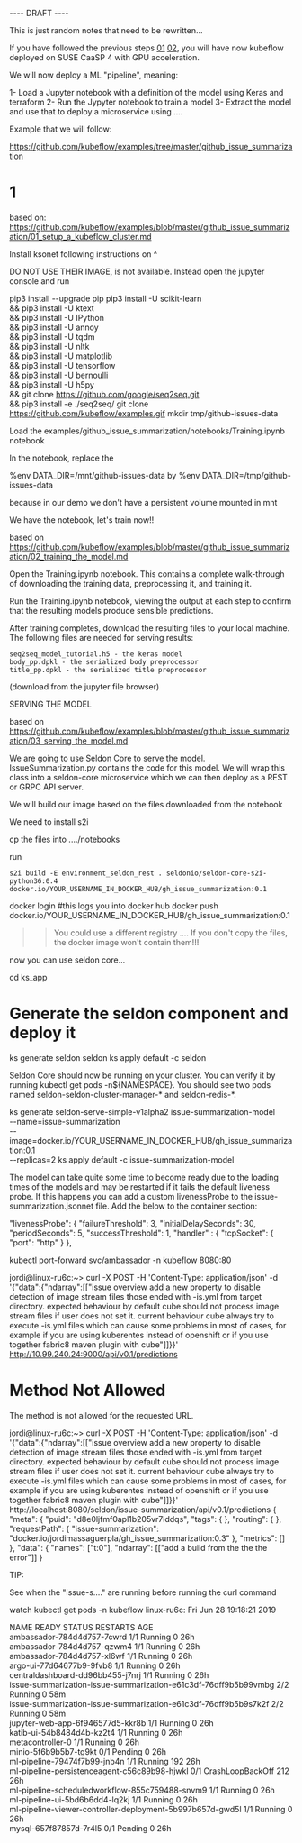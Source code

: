 ---- DRAFT ----

This is just random notes that need to be rewritten...

If you have followed the previous steps [01](https://github.com/jordimassaguerpla/SUSE_hackweek_18/blob/master/01-How_to_setup_SUSE_CaaSP_kubernetes_crio_GPU.md)
[02](https://github.com/jordimassaguerpla/SUSE_hackweek_18/blob/master/02-How_to_deploy_kubeflow.md),
you will have now kubeflow deployed on SUSE CaaSP 4 with GPU acceleration.

We will now deploy a ML "pipeline", meaning:

1- Load a Jupyter notebook with a definition of the model using Keras and terraform
2- Run the Jypyter notebook to train a model
3- Extract the model and use that to deploy a microservice using ....

Example that we will follow:

https://github.com/kubeflow/examples/tree/master/github_issue_summarization

# 1
based on: https://github.com/kubeflow/examples/blob/master/github_issue_summarization/01_setup_a_kubeflow_cluster.md

Install ksonet following instructions on ^

DO NOT USE THEIR IMAGE, is not available. Instead open the jupyter console and run

pip3 install --upgrade pip
pip3 install -U scikit-learn \
    && pip3 install -U ktext \
    && pip3 install -U IPython \
    && pip3 install -U annoy \
    && pip3 install -U tqdm \
    && pip3 install -U nltk \
    && pip3 install -U matplotlib \
    && pip3 install -U tensorflow \
    && pip3 install -U bernoulli \
    && pip3 install -U h5py \
    && git clone https://github.com/google/seq2seq.git \
&& pip3 install -e ./seq2seq/ 
git clone https://github.com/kubeflow/examples.gif
mkdir tmp/github-issues-data

Load the examples/github_issue_summarization/notebooks/Training.ipynb notebook

In the notebook, replace the 

%env DATA_DIR=/mnt/github-issues-data
by
%env DATA_DIR=/tmp/github-issues-data

because in our demo we don't have a persistent volume mounted in mnt

We have the notebook, let's train now!!

based on https://github.com/kubeflow/examples/blob/master/github_issue_summarization/02_training_the_model.md

Open the Training.ipynb notebook. This contains a complete walk-through of downloading the training data, preprocessing it, and training it.

Run the Training.ipynb notebook, viewing the output at each step to confirm that the resulting models produce sensible predictions.

After training completes, download the resulting files to your local machine. The following files are needed for serving results:

    seq2seq_model_tutorial.h5 - the keras model
    body_pp.dpkl - the serialized body preprocessor
    title_pp.dpkl - the serialized title preprocessor

(download from the jupyter file browser)


SERVING THE MODEL

based on https://github.com/kubeflow/examples/blob/master/github_issue_summarization/03_serving_the_model.md

We are going to use Seldon Core to serve the model. IssueSummarization.py contains the code for this model. We will wrap this class into a seldon-core microservice which we can then deploy as a REST or GRPC API server.

We will build our image based on the files downloaded from the notebook

We need to install s2i

cp the files into ..../notebooks

run

    s2i build -E environment_seldon_rest . seldonio/seldon-core-s2i-python36:0.4 docker.io/YOUR_USERNAME_IN_DOCKER_HUB/gh_issue_summarization:0.1

docker login #this logs you into docker hub
docker push docker.io/YOUR_USERNAME_IN_DOCKER_HUB/gh_issue_summarization:0.1

>> You could use a different registry ....
>> If you don't copy the files, the docker image won't contain them!!!

now you can use seldon core...

cd ks_app
# Generate the seldon component and deploy it
ks generate seldon seldon
ks apply default -c seldon


Seldon Core should now be running on your cluster. You can verify it by running kubectl get pods -n${NAMESPACE}. You should see two pods named seldon-seldon-cluster-manager-* and seldon-redis-*.


ks generate seldon-serve-simple-v1alpha2 issue-summarization-model \
  --name=issue-summarization \
  --image=docker.io/YOUR_USERNAME_IN_DOCKER_HUB/gh_issue_summarization:0.1 \
  --replicas=2
ks apply default -c issue-summarization-model


The model can take quite some time to become ready due to the loading times of the models and may be restarted if it fails the default liveness probe. If this happens you can add a custom livenessProbe to the issue-summarization.jsonnet file. Add the below to the container section:

   "livenessProbe": {
      "failureThreshold": 3,
      "initialDelaySeconds": 30,
      "periodSeconds": 5,
      "successThreshold": 1,
         "handler" : {
	    "tcpSocket": {
               "port": "http"
             }
      },


kubectl port-forward svc/ambassador -n kubeflow 8080:80

jordi@linux-ru6c:~> curl -X POST -H 'Content-Type: application/json' -d '{"data":{"ndarray":[["issue overview add a new property to disable detection of image stream files those ended with -is.yml from target directory. expected behaviour by default cube should not process image stream files if user does not set it. current behaviour cube always try to execute -is.yml files which can cause some problems in most of cases, for example if you are using kuberentes instead of openshift or if you use together fabric8 maven plugin with cube"]]}}' http://10.99.240.24:9000/api/v0.1/predictions                                                                                                                                                                                                                              
<!DOCTYPE HTML PUBLIC "-//W3C//DTD HTML 3.2 Final//EN">
<title>405 Method Not Allowed</title>
<h1>Method Not Allowed</h1>
<p>The method is not allowed for the requested URL.</p>
jordi@linux-ru6c:~> curl -X POST -H 'Content-Type: application/json' -d '{"data":{"ndarray":[["issue overview add a new property to disable detection of image stream files those ended with -is.yml from target directory. expected behaviour by default cube should not process image stream files if user does not set it. current behaviour cube always try to execute -is.yml files which can cause some problems in most of cases, for example if you are using kuberentes instead of openshift or if you use together fabric8 maven plugin with cube"]]}}' http://localhost:8080/seldon/issue-summarization/api/v0.1/predictions
{
  "meta": {
    "puid": "d8e0ljfmf0apl1b205vr7lddqs",
    "tags": {
    },
    "routing": {
    },
    "requestPath": {
      "issue-summarization": "docker.io/jordimassaguerpla/gh_issue_summarization:0.3"
    },
    "metrics": []
  },
  "data": {
    "names": ["t:0"],
    "ndarray": [["add a build from the the the error"]]
  }


TIP:

See when the "issue-s...." are running before running the curl command

watch kubectl get pods -n kubeflow                                                                                                                                                                                                   linux-ru6c: Fri Jun 28 19:18:21 2019

NAME                                                              READY   STATUS             RESTARTS   AGE                                                                                                                                                                    
ambassador-784d4d757-7cwrd                                        1/1     Running            0          26h                                                                                                                                                                    
ambassador-784d4d757-qzwm4                                        1/1     Running            0          26h                                                                                                                                                                    
ambassador-784d4d757-xl6wf                                        1/1     Running            0          26h                                                                                                                                                                    
argo-ui-77d64677b9-9fvb8                                          1/1     Running            0          26h                                                                                                                                                                    
centraldashboard-dd96bb455-j7nrj                                  1/1     Running            0          26h                                                                                                                                                                    
issue-summarization-issue-summarization-e61c3df-76dff9b5b99vmbg   2/2     Running            0          58m                                                                                                                                                                    
issue-summarization-issue-summarization-e61c3df-76dff9b5b9s7k2f   2/2     Running            0          58m                                                                                                                                                                    
jupyter-web-app-6f946577d5-kkr8b                                  1/1     Running            0          26h                                                                                                                                                                    
katib-ui-54b8484d4b-kz2t4                                         1/1     Running            0          26h                                                                                                                                                                    
metacontroller-0                                                  1/1     Running            0          26h                                                                                                                                                                    
minio-5f6b9b5b7-tg9kt                                             0/1     Pending            0          26h                                                                                                                                                                    
ml-pipeline-79474f7b99-jnb4n                                      1/1     Running            192        26h                                                                                                                                                                    
ml-pipeline-persistenceagent-c56c89b98-hjwkl                      0/1     CrashLoopBackOff   212        26h                                                                                                                                                                    
ml-pipeline-scheduledworkflow-855c759488-snvm9                    1/1     Running            0          26h                                                                                                                                                                    
ml-pipeline-ui-5bd6b6dd4-lq2kj                                    1/1     Running            0          26h                                                                                                                                                                    
ml-pipeline-viewer-controller-deployment-5b997b657d-gwd5l         1/1     Running            0          26h                                                                                                                                                                    
mysql-657f87857d-7r4l5                                            0/1     Pending            0          26h 









